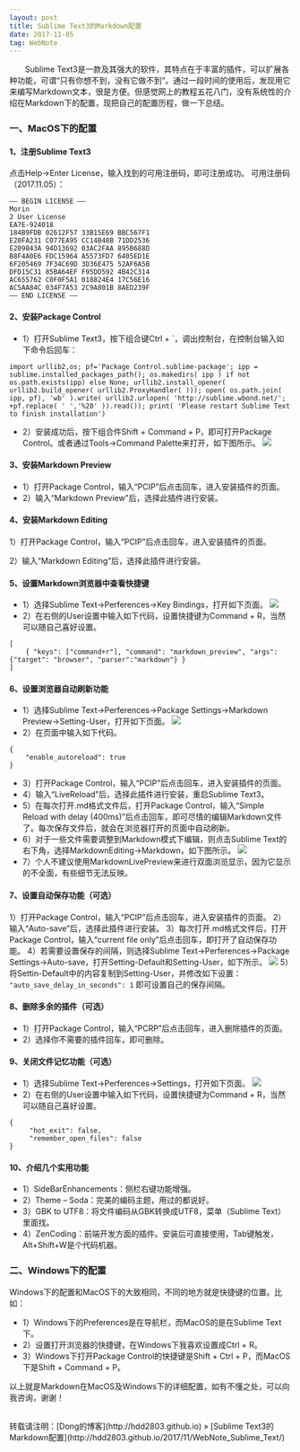 ```yaml
---
layout: post
title: Sublime Text3的Markdown配置
date: 2017-11-05 
tag: WebNote
---
```


　　Sublime Text3是一款及其强大的软件，其特点在于丰富的插件，可以扩展各种功能，可谓“只有你想不到，没有它做不到”。通过一段时间的使用后，发现用它来编写Markdown文本，很是方便。但感觉网上的教程五花八门，没有系统性的介绍在Markdown下的配置，现把自己的配置历程，做一下总结。

### 一、MacOS下的配置

#### 1、注册Sublime Text3
点击Help→Enter License，输入找到的可用注册码，即可注册成功。
可用注册码（2017.11.05）：
```
—– BEGIN LICENSE —–
Morin
2 User License
EA7E-924018
184B9FDB 02612F57 33B15E69 BBC567F1
E20FA231 C077EA95 CC14B48B 71DD2536
E209843A 94D13692 03AC2FAA 895B688D
B8F4A0E6 FDC15964 A5573FD7 6405ED1E
6F205469 7F34C69D 3D36E475 52AF6A5B
DFD15C31 85BA64EF F95DD592 4B42C314
AC655762 C0F0F5A1 018824E4 17C56E16
AC5AA84C 034F7A53 2C9A801B 8AED239F
—— END LICENSE ——
```

#### 2、安装Package Control
- 1）打开Sublime Text3，按下组合键Ctrl + `，调出控制台，在控制台输入如下命令后回车：
```
import urllib2,os; pf='Package Control.sublime-package'; ipp = sublime.installed_packages_path(); os.makedirs( ipp ) if not os.path.exists(ipp) else None; urllib2.install_opener( urllib2.build_opener( urllib2.ProxyHandler( ))); open( os.path.join( ipp, pf), 'wb' ).write( urllib2.urlopen( 'http://sublime.wbond.net/'; +pf.replace( ' ','%20' )).read()); print( 'Please restart Sublime Text to finish installation')
```
- 2）安装成功后，按下组合件Shift + Command + P，即可打开Package Control。或者通过Tools→Command Palette来打开，如下图所示。
![](/images/posts/WebNote/SublimeText/1.png)

#### 3、安装Markdown Preview
- 1）打开Package Control，输入“PCIP”后点击回车，进入安装插件的页面。  
- 2）输入“Markdown Preview”后，选择此插件进行安装。

#### 4、安装Markdown Editing
1）打开Package Control，输入“PCIP”后点击回车，进入安装插件的页面。

2）输入“Markdown Editing”后，选择此插件进行安装。

#### 5、设置Markdown浏览器中查看快捷键
- 1）选择Sublime Text→Perferences→Key Bindings，打开如下页面。
![](/images/posts/WebNote/SublimeText/2.png)
- 2）在右侧的User设置中输入如下代码，设置快捷键为Command + R，当然可以随自己喜好设置。
```
[
    { "keys": ["command+r"], "command": "markdown_preview", "args": {"target": "browser", "parser":"markdown"} }
]
```

#### 6、设置浏览器自动刷新功能
- 1）选择Sublime Text→Perferences→Package Settings→Markdown Preview→Setting-User，打开如下页面。
![](/images/posts/WebNote/SublimeText/3.png)
- 2）在页面中输入如下代码。
```
{
    "enable_autoreload": true
}
```
- 3）打开Package Control，输入“PCIP”后点击回车，进入安装插件的页面。
- 4）输入“LiveReload”后，选择此插件进行安装，重启Sublime Text3。
- 5）在每次打开.md格式文件后，打开Package Control，输入“Simple Reload with delay (400ms)”后点击回车，即可尽情的编辑Markdown文件了。每次保存文件后，就会在浏览器打开的页面中自动刷新。
- 6）对于一些文件需要调整到Markdown模式下编辑，则点击Sublime Text的右下角，选择MarkdownEditing→Markdown，如下图所示。
![](/images/posts/WebNote/SublimeText/4.png)
- 7）个人不建议使用MarkdownLivePreview来进行双面浏览显示，因为它显示的不全面，有些细节无法反映。

#### 7、设置自动保存功能（可选）
1）打开Package Control，输入“PCIP”后点击回车，进入安装插件的页面。
2）输入“Auto-save”后，选择此插件进行安装。
3）每次打开.md格式文件后，打开Package Control，输入“current file only”后点击回车，即打开了自动保存功能。
4）若需要设置保存的间隔，则选择Sublime Text→Perferences→Package Settings→Auto-save，打开Setting-Default和Setting-User，如下所示。
![](/images/posts/WebNote/SublimeText/5.png)
5）将Settin-Default中的内容复制到Setting-User，并修改如下设置：
`"auto_save_delay_in_seconds": 1`
即可设置自己的保存间隔。

#### 8、删除多余的插件（可选）
- 1）打开Package Control，输入“PCRP”后点击回车，进入删除插件的页面。
- 2）选择你不需要的插件回车，即可删除。

#### 9、关闭文件记忆功能（可选）
- 1）选择Sublime Text→Perferences→Settings，打开如下页面。
![](/images/posts/WebNote/SublimeText/6.png)
- 2）在右侧的User设置中输入如下代码，设置快捷键为Command + R，当然可以随自己喜好设置。
```
{
     "hot_exit": false,
     "remember_open_files": false
}
```

#### 10、介绍几个实用功能
- 1）SideBarEnhancements：侧栏右键功能增强。
- 2）Theme – Soda：完美的编码主题，用过的都说好。
- 3）GBK to UTF8：将文件编码从GBK转换成UTF8，菜单（Sublime Text）里面找。
- 4）ZenCoding：前端开发方面的插件。安装后可直接使用，Tab键触发，Alt+Shift+W是个代码机器。
  
### 二、Windows下的配置
Windows下的配置和MacOS下的大致相同，不同的地方就是快捷键的位置。比如：   

- 1）Windows下的Preferences是在导航栏，而MacOS的是在Sublime Text下。
- 2）设置打开浏览器的快捷键，在Windows下我喜欢设置成Ctrl + R。
- 3）Windows下打开Package Control的快捷键是Shift + Ctrl + P，而MacOS下是Shift + Command + P。

以上就是Markdown在MacOS及Windows下的详细配置，如有不懂之处，可以向我咨询，谢谢！

<br>
转载请注明：[Dong的博客](http://hdd2803.github.io) » [Sublime Text3的Markdown配置](http://hdd2803.github.io/2017/11/WebNote_Sublime_Text/)  


